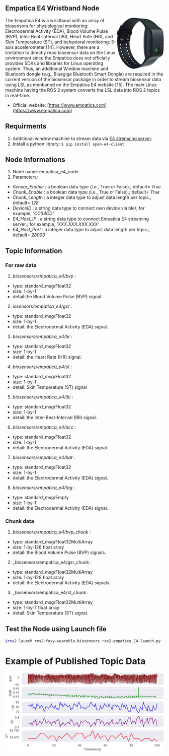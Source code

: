 ## Empatica E4 Wristband Node
<img align="right" width="150" src="/media/img/empatica_e4.jpg">
The Empatica E4 is a wristband with an array of biosensors for physiological monitoring: Electrodermal Activity (EDA), Blood Volume Pulse (BVP), Inter-Beat-Interval (IBI), Heart Rate (HR), and Skin Temperature (ST), and behavioral monitoring: 3-axis accelerometer [14]. However, there are a limitation to directly read biosensor data on the Linux environment since the Empatica does not officially provides SDKs and libraries for Linux operating system. Thus, an additional Window machine and Bluetooth dongle (e.g., Bluegiga Bluetooth Smart Dongle) are required in the current version of the biosensor package in order to stream biosensor data using LSL as mentioned on the Empatica E4 website [15]. The main Linux machine having the ROS 2 system converts the LSL data into ROS 2 topics in real-time. 

* Official website: [https://www.empatica.com](https://www.empatica.com)

## Requirments
1) Additional window machine to stream data via [E4 stremaing server](https://developer.empatica.com/windows-streaming-server-usage.html).
2) Install a python library: ```$ pip install open-e4-client```


## Node Informations
1) Node name: empatica_e4_node
2) Parameters: 
  * _Sensor_Enable_ : a boolean data type (i.e., True or False).; default= _True_
  * _Chunk_Enable_ : a boolean data type (i.e., True or False).; default= _True_
  * _Chunk_Length_ : a integer data type to adjust data length per topic.; default= _128_
  * _DeviceID_ : a string data type to connect own device via ble/; for example, _'CC34CD'_
  * _E4_Host_IP_ : a string data type to connect Empatica E4 streaming server.; for example, _'XXX.XXX.XXX.XXX'_
  * _E4_Host_Port_ : a integer data type to adjust data length per topic.; default= _28000_

## Topic Information
### For raw data
1) _biosensors/empatica_e4/bvp_ : 
* type: standard_msg/Float32
* size: 1-by-1 
* detail:the Blood  Volume  Pulse (BVP) signal. 
2) _iosensors/empatica_e4/gsr_ :
* type: standard_msg/Float32
* size: 1-by-1 
* detail: the Electrodermal  Activity  (EDA) signal. 
3) _biosensors/empatica_e4/hr_ : 
* type: standard_msg/Float32
* size: 1-by-1 
* detail: the Heart Rate (HR) signal. 
4) _biosensors/empatica_e4/st_ : 
* type: standard_msg/Float32
* size: 1-by-1 
* detail: Skin Temperature (ST) signal
5) _biosensors/empatica_e4/ibi_ : 
* type: standard_msg/Float32
* size: 1-by-1 
* detail:  the Inter-Beat-Interval (IBI) signal. 
6) _biosensors/empatica_e4/acc_ : 
* type: standard_msg/Float32
* size: 1-by-1 
* detail: the Electrodermal  Activity  (EDA) signal.
7) _biosensors/empatica_e4/bat_ : 
* type: standard_msg/Float32
* size: 1-by-1 
* detail: the Electrodermal  Activity  (EDA) signal.
8) _biosensors/empatica_e4/tag_ : 
* type: standard_msg/Empty
* size: 1-by-1 
* detail: the Electrodermal  Activity  (EDA) signal. 

### Chunk data
1) _biosensors/empatica_e4/bvp_chunk_ : 
* type: standard_msg/Float32MultiArray
* size: 1-by-128 float array
* detail: the Blood  Volume  Pulse (BVP) signals.
2) _biosensors/empatica_e4/gsr_chunk :
* type: standard_msg/Float32MultiArray
* size: 1-by-128 float array
* detail: the Electrodermal  Activity  (EDA) signals.
3) _biosensors/empatica_e4/st_chunk : 
* type: standard_msg/Float32MultiArray
* size: 1-by-7 float array
* detail: Skin Temperature (ST) signal.

## Test the Node using Launch file

```bash
$ros2 launch ros2-foxy-wearable-biosensors ros2-empatica_E4.launch.py
```

# Example of Published Topic Data
<p align="center">
<img src="/media/img/empatica_e4_data.jpg" width="700" >
</p>
